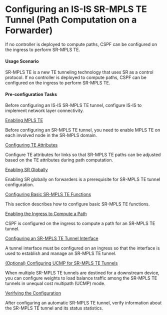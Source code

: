 Configuring an IS-IS SR-MPLS TE Tunnel (Path Computation on a Forwarder)
========================================================================

If no controller is deployed to compute paths, CSPF can be configured on the ingress to perform SR-MPLS TE.

#### Usage Scenario

SR-MPLS TE is a new TE tunneling technology that uses SR as a control protocol. If no controller is deployed to compute paths, CSPF can be configured on the ingress to perform SR-MPLS TE.


#### Pre-configuration Tasks

Before configuring an IS-IS SR-MPLS TE tunnel, configure IS-IS to implement network layer connectivity.


[Enabling MPLS TE](../../../../software/nev8r10_vrpv8r16/user/vrp/dc_vrp_sr-te_cfg_00201_2.html)

Before configuring an SR-MPLS TE tunnel, you need to enable MPLS TE on each involved node in the SR-MPLS domain.

[Configuring TE Attributes](../../../../software/nev8r10_vrpv8r16/user/vrp/dc_vrp_sr_all_cfg_0200_2.html)

Configure TE attributes for links so that SR-MPLS TE paths can be adjusted based on the TE attributes during path computation.

[Enabling SR Globally](../../../../software/nev8r10_vrpv8r16/user/vrp/dc_vrp_sr-te_cfg_00211_2.html)

Enabling SR globally on forwarders is a prerequisite for SR-MPLS TE tunnel configuration.

[Configuring Basic SR-MPLS TE Functions](../../../../software/nev8r10_vrpv8r16/user/vrp/dc_vrp_sr_all_cfg_0026.html)

This section describes how to configure basic SR-MPLS TE functions.

[Enabling the Ingress to Compute a Path](../../../../software/nev8r10_vrpv8r16/user/vrp/dc_vrp_sr_all_cfg_0029.html)

CSPF is configured on the ingress to compute a path for an SR-MPLS TE tunnel.

[Configuring an SR-MPLS TE Tunnel Interface](../../../../software/nev8r10_vrpv8r16/user/vrp/dc_vrp_sr_all_cfg_0030.html)

A tunnel interface must be configured on an ingress so that the interface is used to establish and manage an SR-MPLS TE tunnel.

[(Optional) Configuring UCMP for SR-MPLS TE Tunnels](../../../../software/nev8r10_vrpv8r16/user/vrp/dc_vrp_sr_all_cfg_0101_4.html)

When multiple SR-MPLS TE tunnels are destined for a downstream device, you can configure weights to load balance traffic among the SR-MPLS TE tunnels in unequal cost multipath (UCMP) mode.

[Verifying the Configuration](../../../../software/nev8r10_vrpv8r16/user/vrp/dc_vrp_sr-te_cfg_0018_2.html)

After configuring an automatic SR-MPLS TE tunnel, verify information about the SR-MPLS TE tunnel and its status statistics.